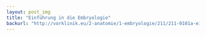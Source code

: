 ```yaml
---
layout: post_img
title: "Einführung in die Embryologie"
backurl: "http://vorklinik.eu/2-anatomie/1-embryologie/211/211-0101a-einfuehrung-embryo"
---
```

